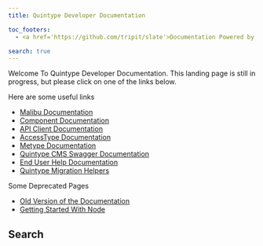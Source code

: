 ```yaml
---
title: Quintype Developer Documentation

toc_footers:
  - <a href='https://github.com/tripit/slate'>Documentation Powered by Slate</a>

search: true
---
```


Welcome To Quintype Developer Documentation. This landing page is still in progress, but please click on one of the links below.

Here are some useful links

* [Malibu Documentation](https://developers.quintype.com/malibu)
* [Component Documentation](https://developers.quintype.com/quintype-node-components)
* [API Client Documentation](https://developers.quintype.com/quintype-node-backend)
* [AccessType Documentation](https://developers.quintype.com/access-type)
* [Metype Documentation](https://developers.quintype.com/metype)
* [Quintype CMS Swagger Documentation](https://developers.quintype.com/swagger)
* [End User Help Documentation](https://help.quintype.com)
* [Quintype Migration Helpers](https://developers.quintype.com/quintype-node-migration-helpers)

Some Deprecated Pages

* [Old Version of the Documentation](https://developers.quintype.com/docs)
* [Getting Started With Node](https://developers.quintype.com/getting-started-with-node)

## Search

<script async src="https://cse.google.com/cse.js?cx=001066932855844974881:tfzpqaaz85y"></script>
<div class="gcse-search"></div>

